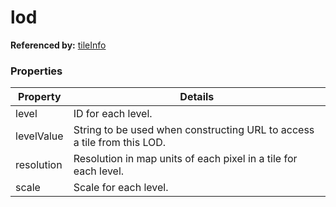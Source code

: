 # lod

**Referenced by:** [tileInfo](tileInfo.md)

### Properties

| Property | Details
| --- | ---
| level | ID for each level.
| levelValue | String to be used when constructing URL to access a tile from this LOD.
| resolution | Resolution in map units of each pixel in a tile for each level.
| scale | Scale for each level.



